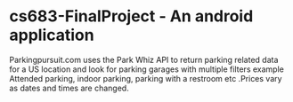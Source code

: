 # cs683-FinalProject - An android application

Parkingpursuit.com uses the Park Whiz API to return parking related data for a US  location and look for parking garages with  multiple filters example Attended parking, indoor parking, parking with a restroom etc .Prices vary as dates and times are changed.


